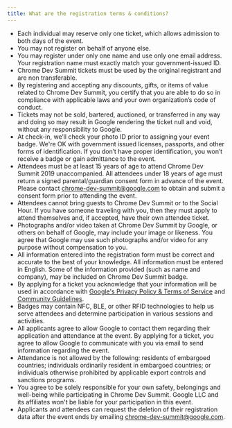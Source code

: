 ```yaml
---
title: What are the registration terms & conditions?
---
```


- Each individual may reserve only one ticket, which allows admission to both days of the event.
- You may not register on behalf of anyone else.
- You may register under only one name and use only one email address. Your registration name must exactly match your government-issued ID.
- Chrome Dev Summit tickets must be used by the original registrant and are non transferable.
- By registering and accepting any discounts, gifts, or items of value related to Chrome Dev Summit, you certify that you are able to do so in compliance with applicable laws and your own organization’s code of conduct.
- Tickets may not be sold, bartered, auctioned, or transferred in any way and doing so may result in Google rendering the ticket null and void, without any responsibility to Google.
- At check-in, we’ll check your photo ID prior to assigning your event badge. We're OK with government issued licenses, passports, and other forms of identification. If you don’t have proper identification, you won’t receive a badge or gain admittance to the event.
- Attendees must be at least 15 years of age to attend Chrome Dev Summit 2019 unaccompanied. All attendees under 18 years of age must return a signed parental/guardian consent form in advance of the event. Please contact [chrome-dev-summit@google.com](mailto:chrome-dev-summit@google.com) to obtain and submit a consent form prior to attending the event.
- Attendees cannot bring guests to Chrome Dev Summit or to the Social Hour. If you have someone traveling with you, then they must apply to attend themselves and, if accepted, have their own attendee ticket.
- Photographs and/or video taken at Chrome Dev Summit by Google, or others on behalf of Google, may include your image or likeness. You agree that Google may use such photographs and/or video for any purpose without compensation to you.
- All information entered into the registration form must be correct and accurate to the best of your knowledge. All information must be entered in English. Some of the information provided (such as name and company), may be included on Chrome Dev Summit badge.
- By applying for a ticket you acknowledge that your information will be used in accordance with <a href="https://policies.google.com" rel="noopener noreferrer" target="_blank">Google's Privacy Policy & Terms of Service</a> and [Community Guidelines](/devsummit/community-guidelines).
- Badges may contain NFC, BLE, or other RFID technologies to help us serve attendees and determine participation in various sessions and activities.
- All applicants agree to allow Google to contact them regarding their application and attendance at the event. By applying for a ticket, you agree to allow Google to communicate with you via email to send information regarding the event.
- Attendance is not allowed by the following: residents of embargoed countries; individuals ordinarily resident in embargoed countries; or individuals otherwise prohibited by applicable export controls and sanctions programs.
- You agree to be solely responsible for your own safety, belongings and well-being while participating in Chrome Dev Summit. Google LLC and its affiliates won't be liable for your participation in this event.
- Applicants and attendees can request the deletion of their registration data after the event ends by emailing [chrome-dev-summit@google.com](mailto:chrome-dev-summit@google.com).
